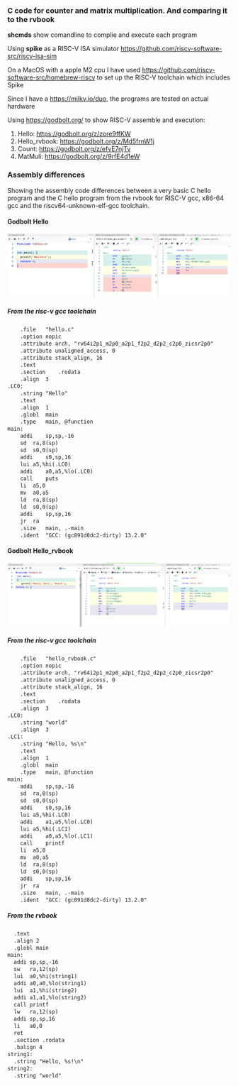 ### C code for counter and matrix multiplication. And comparing it to the rvbook
**shcmds** show comandline to complie and execute each program

Using **spike** as a RISC-V ISA simulator  https://github.com/riscv-software-src/riscv-isa-sim

On a MacOS with a apple M2 cpu I have used  https://github.com/riscv-software-src/homebrew-riscv to set up the RISC-V toolchain which includes Spike

Since I have a https://milkv.io/duo, the programs are tested on actual hardware  

Using https://godbolt.org/ to show RISC-V assemble and execution:
1. Hello: https://godbolt.org/z/zore9ffKW
2. Hello_rvbook: https://godbolt.org/z/Md5frnW1j
3. Count: https://godbolt.org/z/efvE7njTv
4. MatMuli: https://godbolt.org/z/9rfE4d1eW

### Assembly differences

Showing the assembly code differences between a very basic C hello program and the C hello program from the rvbook for RISC-V gcc, x86-64 gcc and the riscv64-unknown-elf-gcc toolchain.

#### Godbolt Hello
![image](../images/count.png)

##### From the risc-v gcc toolchain
``` assembly
	.file	"hello.c"
	.option nopic
	.attribute arch, "rv64i2p1_m2p0_a2p1_f2p2_d2p2_c2p0_zicsr2p0"
	.attribute unaligned_access, 0
	.attribute stack_align, 16
	.text
	.section	.rodata
	.align	3
.LC0:
	.string	"Hello"
	.text
	.align	1
	.globl	main
	.type	main, @function
main:
	addi	sp,sp,-16
	sd	ra,8(sp)
	sd	s0,0(sp)
	addi	s0,sp,16
	lui	a5,%hi(.LC0)
	addi	a0,a5,%lo(.LC0)
	call	puts
	li	a5,0
	mv	a0,a5
	ld	ra,8(sp)
	ld	s0,0(sp)
	addi	sp,sp,16
	jr	ra
	.size	main, .-main
	.ident	"GCC: (gc891d8dc2-dirty) 13.2.0"
```

#### Godbolt Hello_rvbook
![image](../images/count_rvbook.png)

##### From the risc-v gcc toolchain
``` assembly
	.file	"hello_rvbook.c"
	.option nopic
	.attribute arch, "rv64i2p1_m2p0_a2p1_f2p2_d2p2_c2p0_zicsr2p0"
	.attribute unaligned_access, 0
	.attribute stack_align, 16
	.text
	.section	.rodata
	.align	3
.LC0:
	.string	"world"
	.align	3
.LC1:
	.string	"Hello, %s\n"
	.text
	.align	1
	.globl	main
	.type	main, @function
main:
	addi	sp,sp,-16
	sd	ra,8(sp)
	sd	s0,0(sp)
	addi	s0,sp,16
	lui	a5,%hi(.LC0)
	addi	a1,a5,%lo(.LC0)
	lui	a5,%hi(.LC1)
	addi	a0,a5,%lo(.LC1)
	call	printf
	li	a5,0
	mv	a0,a5
	ld	ra,8(sp)
	ld	s0,0(sp)
	addi	sp,sp,16
	jr	ra
	.size	main, .-main
	.ident	"GCC: (gc891d8dc2-dirty) 13.2.0"
```

##### From the rvbook
``` assembly
  .text
  .align 2
  .globl main
main:
  addi sp,sp,-16
  sw   ra,12(sp)
  lui  a0,%hi(string1)
  addi a0,a0,%lo(string1)
  lui  a1,%hi(string2)
  addi a1,a1,%lo(string2)
  call printf
  lw   ra,12(sp)
  addi sp,sp,16
  li   a0,0
  ret
  .section .rodata
  .balign 4
string1:
  .string "Hello, %s!\n"
string2:
  .string "world"
```
